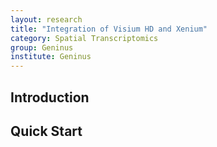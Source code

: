 ```yaml
---
layout: research
title: "Integration of Visium HD and Xenium"
category: Spatial Transcriptomics
group: Geninus
institute: Geninus
---
```


## Introduction

## Quick Start
